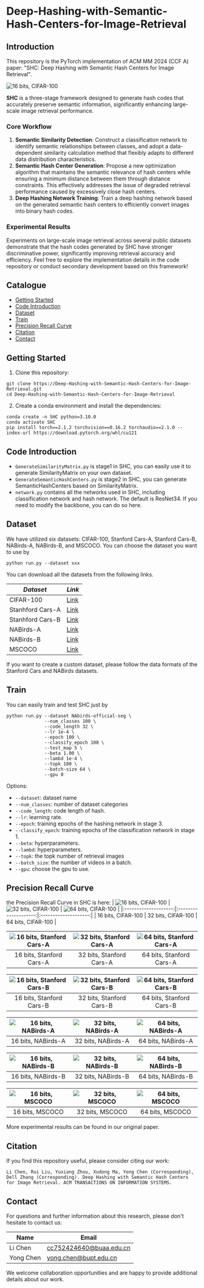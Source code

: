 # Deep-Hashing-with-Semantic-Hash-Centers-for-Image-Retrieval

## Introduction
This repository is the PyTorch implementation of ACM MM 2024 (CCF A) paper: "SHC: Deep Hashing with Semantic Hash Centers for Image Retrieval".

![16 bits, CIFAR-100](./save_figures/structure.png)

**SHC** is a three-stage framework designed to generate hash codes that accurately preserve semantic information, significantly enhancing large-scale image retrieval performance.

### Core Workflow
<ol>
  <li><strong>Semantic Similarity Detection</strong>: Construct a classification network to identify semantic relationships between classes, and adopt a data-dependent similarity calculation method that flexibly adapts to different data distribution characteristics.</li>
  <li><strong>Semantic Hash Center Generation</strong>: Propose a new optimization algorithm that maintains the semantic relevance of hash centers while ensuring a minimum distance between them through distance constraints. This effectively addresses the issue of degraded retrieval performance caused by excessively close hash centers.</li>
  <li><strong>Deep Hashing Network Training</strong>: Train a deep hashing network based on the generated semantic hash centers to efficiently convert images into binary hash codes.</li>
</ol>


### Experimental Results
Experiments on large-scale image retrieval across several public datasets demonstrate that the hash codes generated by SHC have stronger discriminative power, significantly improving retrieval accuracy and efficiency.​
Feel free to explore the implementation details in the code repository or conduct secondary development based on this framework!

## Catalogue

- [Getting Started](#getting-started)
- [Code Introduction](#code-introduction)
- [Dataset](#dataset)
- [Train](#train)
- [Precision Recall Curve](#precision-recall-curve)
- [Citation](#citation)
- [Contact](#contact)

## Getting Started
1. Clone this repository:
```
git clone https://Deep-Hashing-with-Semantic-Hash-Centers-for-Image-Retrieval.git
cd Deep-Hashing-with-Semantic-Hash-Centers-for-Image-Retrieval
```

2. Create a conda environment and install the dependencies:
```
conda create -n SHC python=3.10.0
conda activate SHC
pip install torch==2.1.2 torchvision==0.16.2 torchaudio==2.1.0 --index-url https://download.pytorch.org/whl/cu121
```

## Code Introduction
- `GenerateSimilarityMatrix.py` is stage1 in SHC, you can easily use it to generate SimilarityMatrix on your own dataset.
- `GenerateSemanticHashCenters.py` is stage2 in SHC, you can generate SemanticHashCenters based on SimilarityMatrix.
- `network.py` contains all the networks used in SHC, including classification network and hash network. The default is ResNet34. If you need to modify the backbone, you can do so here.

## Dataset
We have utilized six datasets: CIFAR-100, Stanford Cars-A, Stanford Cars-B, NABirds-A, NABirds-B, and MSCOCO.
You can choose the dataset you want to use by
```
python run.py --dataset xxx
```
You can download all the datasets from the following links.

  | *Dataset*        | *Link*                                                  |
  | ---------------- | ------------------------------------------------------- |
  | CIFAR-100        | [Link](https://pan.baidu.com/s/1UWk08uj8kN0lNLojkkLrDQ?pwd=ctus) |
  | Stanhford Cars-A | [Link](https://pan.baidu.com/s/1TqhOi0xJOj9_GatSSborTg?pwd=u4tg) |
  | Stanhford Cars-B | [Link](https://pan.baidu.com/s/1qXncecYm2mqwFzo5BOW_9w?pwd=x783) |
  | NABirds-A        | [Link](https://pan.baidu.com/s/1T8D00R1FE-hbCtfdiGwbwQ?pwd=h7sq) |
  | NABirds-B        | [Link](https://pan.baidu.com/s/1zHKDMzee_u-v1w3HkzWkAA?pwd=62p3) |
  | MSCOCO           | [Link](https://pan.baidu.com/s/1dK04HGz1rcmxOK_25yA6Mw?pwd=x8ny) |

If you want to create a custom dataset, please follow the data formats of the Stanford Cars and NABirds datasets.

## Train
You can easily train and test SHC just by
```
python run.py --dataset NAbirds-official-seg \
              --num_classes 100 \
              --code_length 32 \
              --lr 1e-4 \
              --epoch 100 \
              --classify_epoch 100 \
              --test_map 5 \
              --beta 1.00 \
              --lambd 1e-4 \
              --topk 100 \
              --batch-size 64 \
              --gpu 0
```

  Options:
  
  - `--dataset`: dataset name
  - `--num_classes`: number of dataset categories
  - `--code_length`: code length of hash.
  - `--lr`: learning rate.
  - `--epoch`: training epochs of the hashing network in stage 3.
  - `--classify_epoch`: training epochs of the classification network in stage 1.
  - `--beta`: hyperparameters.
  - `--lambd`: hyperparameters.
  - `--topk`: the topk number of retrieval images
  - `--batch_size`: the number of videos in a batch.
  - `--gpu`: choose the gpu to use.

## Precision Recall Curve
the Precision Recall Curve in SHC is here:
| ![16 bits, CIFAR-100](./save_figures/CIFAR-100/PR_bit_16.png) | ![32 bits, CIFAR-100](./save_figures/CIFAR-100/PR_bit_32.png) | ![64 bits, CIFAR-100](./save_figures/CIFAR-100/PR_bit_64.png) |
|:--------------------:|:--------------------:|:--------------------:|
|        16 bits, CIFAR-100        |        32 bits, CIFAR-100        |        64 bits, CIFAR-100        |

| ![16 bits, Stanford Cars-A](./save_figures/stanford_cars-A/PR_bit_16.png) | ![32 bits, Stanford Cars-A](./save_figures/stanford_cars-A/PR_bit_32.png) | ![64 bits, Stanford Cars-A](./save_figures/stanford_cars-A/PR_bit_64.png) |
|:--------------------:|:--------------------:|:--------------------:|
|        16 bits, Stanford Cars-A        |        32 bits, Stanford Cars-A        |        64 bits, Stanford Cars-A        |

| ![16 bits, Stanford Cars-B](./save_figures/stanford_cars-B/PR_bit_16.png) | ![32 bits, Stanford Cars-B](./save_figures/stanford_cars-B/PR_bit_32.png) | ![64 bits, Stanford Cars-B](./save_figures/stanford_cars-B/PR_bit_64.png) |
|:--------------------:|:--------------------:|:--------------------:|
|        16 bits, Stanford Cars-B        |        32 bits, Stanford Cars-B        |        64 bits, Stanford Cars-B        |

| ![16 bits, NABirds-A](./save_figures/NAbirds-A/PR_bit_16.png) | ![32 bits, NABirds-A](./save_figures/NAbirds-A/PR_bit_32.png) | ![64 bits, NABirds-A](./save_figures/NAbirds-A/PR_bit_64.png) |
|:--------------------:|:--------------------:|:--------------------:|
|        16 bits, NABirds-A        |        32 bits, NABirds-A        |        64 bits, NABirds-A        |

| ![16 bits, NABirds-B](./save_figures/NAbirds-B/PR_bit_16.png) | ![32 bits, NABirds-B](./save_figures/NAbirds-B/PR_bit_32.png) | ![64 bits, NABirds-B](./save_figures/NAbirds-B/PR_bit_64.png) |
|:--------------------:|:--------------------:|:--------------------:|
|        16 bits, NABirds-B        |        32 bits, NABirds-B        |        64 bits, NABirds-B        |

| ![16 bits, MSCOCO](./save_figures/coco/PR_bit_16.png) | ![32 bits, MSCOCO](./save_figures/coco/PR_bit_32.png) | ![64 bits, MSCOCO](./save_figures/coco/PR_bit_64.png) |
|:--------------------:|:--------------------:|:--------------------:|
|        16 bits, MSCOCO        |        32 bits, MSCOCO        |        64 bits, MSCOCO        |

More experimental results can be found in our original paper.

## Citation
If you find this repository useful, please consider citing our work:

```
Li Chen, Rui Liu, Yuxiang Zhou, Xudong Ma, Yong Chen (Corresponding), Dell Zhang (Corresponding). Deep Hashing with Semantic Hash Centers for Image Retrieval. ACM TRANSACTIONS ON INFORMATION SYSTEMS.

```

## Contact

For questions and further information about this research, please don't hesitate to contact us:

| Name | Email |
|------|-------|
| Li Chen | cc752424640@buaa.edu.cn |
| Yong Chen | yong.chen@bupt.edu.cn |

We welcome collaboration opportunities and are happy to provide additional details about our work.
